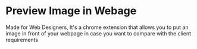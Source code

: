 # Preview Image in Webage
Made for Web Designers, It's a chrome extension that allows you to put an image in front of your webpage in case you want to compare with the client requirements
